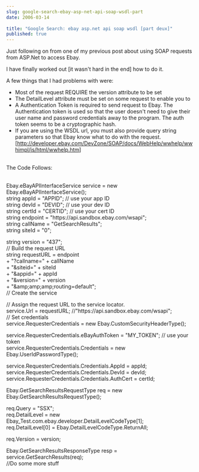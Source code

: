 ```yaml
---
slug: google-search-ebay-asp-net-api-soap-wsdl-part
date: 2006-03-14
 
title: "Google Search: ebay asp.net api soap wsdl [part deux]"
published: true
---
```

Just following on from one of my previous post about using SOAP requests from ASP.Net to access Ebay.<p />I have finally worked out [it wasn't hard in the end] how to do it.<p />A few things that I had problems with were:<br /><ul>
<li>Most of the request REQUIRE the version attribute to be set</li>
<li>The DetailLevel attribute must be set on some request to enable you to </li>
<li>A Authentication Token is required to send request to Ebay. The Authentication token is used so that the user doesn't need to give their user name and password credentials away to the program. The auth token seems to be a cryptographic hash.</li>
<li>If you are using the WSDL url, you must also provide query string parameters so that Ebay know what to do with the request. [<a href="http://developer.ebay.com/DevZone/SOAP/docs/WebHelp/wwhelp/wwhimpl/js/html/wwhelp.htm">http://developer.ebay.com/DevZone/SOAP/docs/WebHelp/wwhelp/wwhimpl/js/html/wwhelp.htm</a>]</li>
</ul><br />The Code Follows:<p /><br />Ebay.eBayAPIInterfaceService service = new Ebay.eBayAPIInterfaceService();<br />string appId = "APPID"; // use your app ID<br />string devId = "DEVID"; // use your dev ID<br />string certId = "CERTID"; // use your cert ID<br />string endpoint = "https://api.sandbox.ebay.com/wsapi";<br />string callName = "GetSearchResults";<br />string siteId = "0";<p />string version = "437";<br />// Build the request URL<br />string requestURL = endpoint<br />+ "?callname=" + callName<br />+ "&amp;siteid=" + siteId<br />+ "&amp;appid=" + appId<br />+ "&amp;version=" + version<br />+ "&amp;amp;amp;amp;routing=default";<br />// Create the service<p />// Assign the request URL to the service locator.<br />service.Url = requestURL; //"https://api.sandbox.ebay.com/wsapi";<br />// Set credentials<br />service.RequesterCredentials = new Ebay.CustomSecurityHeaderType();<p />service.RequesterCredentials.eBayAuthToken = "MY_TOKEN"; // use your token<br />service.RequesterCredentials.Credentials = new Ebay.UserIdPasswordType();<p />service.RequesterCredentials.Credentials.AppId = appId;<br />service.RequesterCredentials.Credentials.DevId = devId;<br />service.RequesterCredentials.Credentials.AuthCert = certId;<p />Ebay.GetSearchResultsRequestType req = new Ebay.GetSearchResultsRequestType();<p />req.Query = "SSX";<br />req.DetailLevel = new Ebay_Test.com.ebay.developer.DetailLevelCodeType[1];<br />req.DetailLevel[0] = Ebay.DetailLevelCodeType.ReturnAll;<p />req.Version = version;<p />Ebay.GetSearchResultsResponseType resp = service.GetSearchResults(req);<br />//Do some more stuff<p />

